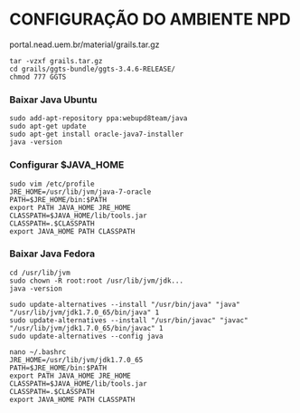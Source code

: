 # CONFIGURAÇÃO DO AMBIENTE NPD

portal.nead.uem.br/material/grails.tar.gz
```
tar -vzxf grails.tar.gz
cd grails/ggts-bundle/ggts-3.4.6-RELEASE/
chmod 777 GGTS
```

### Baixar Java Ubuntu
```
sudo add-apt-repository ppa:webupd8team/java
sudo apt-get update
sudo apt-get install oracle-java7-installer
java -version
```

### Configurar $JAVA_HOME
```
sudo vim /etc/profile
JRE_HOME=/usr/lib/jvm/java-7-oracle
PATH=$JRE_HOME/bin:$PATH
export PATH JAVA_HOME JRE_HOME
CLASSPATH=$JAVA_HOME/lib/tools.jar
CLASSPATH=.$CLASSPATH
export JAVA_HOME PATH CLASSPATH
```

### Baixar Java Fedora
```
cd /usr/lib/jvm
sudo chown -R root:root /usr/lib/jvm/jdk...
java -version

sudo update-alternatives --install "/usr/bin/java" "java" "/usr/lib/jvm/jdk1.7.0_65/bin/java" 1
sudo update-alternatives --install "/usr/bin/javac" "javac" "/usr/lib/jvm/jdk1.7.0_65/bin/javac" 1
sudo update-alternatives --config java

nano ~/.bashrc
JRE_HOME=/usr/lib/jvm/jdk1.7.0_65
PATH=$JRE_HOME/bin:$PATH
export PATH JAVA_HOME JRE_HOME
CLASSPATH=$JAVA_HOME/lib/tools.jar
CLASSPATH=.$CLASSPATH
export JAVA_HOME PATH CLASSPATH
```
